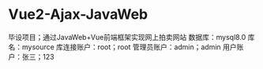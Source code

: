 # Vue2-Ajax-JavaWeb
毕设项目；通过JavaWeb+Vue前端框架实现网上拍卖网站
数据库：mysql8.0 库名：mysource 库连接账户：root；root
管理员账户：admin；admin
用户账户：张三；123
